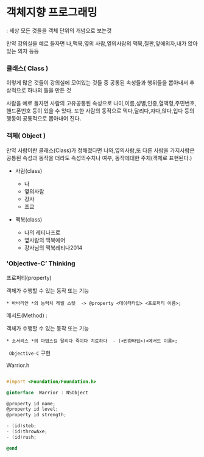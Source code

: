 # 객체지향 프로그래밍

:  세상 모든 것들을 객체 단위의 개념으로 보는것

 만약 강의실을 예로  들자면   나,맥북,옆의 사람,옆의사람의 맥북,칠판,앞에의자,내가 앉아 있는 의자 등등

### 클래스( Class ) 
   이렇게 많은 것들이 강의실에 모여있는 것들 중 공통된 속성들과 행위들을 뽑아내서 추상적으로 하나의
   틀을 만든 것


사람을 예로 들자면 사람의 고유공통된 속성으로 나이,이름,성별,인종,혈액형,주민번호,핸드폰번호 등이 있을 수 있다.
또한 사람의 동작으로 먹다,달리다,자다,앉다,입다 등의 행동이 공통적으로 뽑아내어 진다.

### 객체( Object ) 
 만약 사람이란 클래스(Class)가 정해졌다면  나와,옆의사람,또 다른 사람을 가지사람은 공통된 속성과 동작을               더라도 속성의수치나 여부, 동작에대한 주체(객체로 표현된다.)

- 사람(class)

   - 나
   - 옆의사람
   - 강사
   - 조교

- 맥북(class)

   - 나의 레티나프로
   - 옆사람의 맥북에어
   - 강사님의 맥북레티나2014

### 'Objective-C’  Thinking

   프로퍼티(property) 
         
객체가 수행할 수 있는 동작 또는 기능

       
```
* 바바리안 *의 능력치 레벨 스텟  -> @property <데이터타입> <프로퍼티 이름>;
```

     
   메서드(Method) :  
  
객체가 수행할 수 있는 동작 또는 기능

```
* 소서리스 *의 마법스킬 달리다 죽이다 치료하다  - (<반환타입>)<메서드 이름>;
```

  ` Objective-C`  구현

Warrior.h

```objective-c

#import <Foundation/Foundation.h>

@interface  Warrior : NSObject

@property id name;
@property id level;
@property id strength;

- (id)steb;
- (id)throwAxe;
- (id)rush;

@end
```




